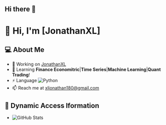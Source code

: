 ## Hi there 👋

<!--
**JonathanXL/JonathanXL** is a ✨ _special_ ✨ repository because its `README.md` (this file) appears on your GitHub profile.

Here are some ideas to get you started:

- 🔭 I’m currently working on ...
- 🌱 I’m currently learning ...
- 👯 I’m looking to collaborate on ...
- 🤔 I’m looking for help with ...
- 💬 Ask me about ...
- 📫 How to reach me: ...
- 😄 Pronouns: ...
- ⚡ Fun fact: ...
-->
# 👋 Hi, I'm [JonathanXL]
## 💻 About Me
- 🔭 Working on [JonathanXL](https://github.com/JonathanXL)
- 🌱 Learning **Finance Economitric**|**Time Series**|**Machine Learning**|**Quant Trading**!
- ⚡ Language ![Python](https://img.shields.io/badge/Python-blue)
- 📫 Reach me at [xljonathan180@gmail.com](xljonathan180@gmail.com)
## 📃 Dynamic Access Iformation
- ![GitHub Stats](https://github-readme-stats.vercel.app/api?username=JonathanXL&show_icons=true&theme=radical)


